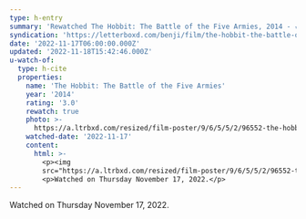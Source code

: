 ```yaml
---
type: h-entry
summary: 'Rewatched The Hobbit: The Battle of the Five Armies, 2014 - ★★★'
syndication: 'https://letterboxd.com/benji/film/the-hobbit-the-battle-of-the-five-armies/1/'
date: '2022-11-17T06:00:00.000Z'
updated: '2022-11-18T15:42:46.000Z'
u-watch-of:
  type: h-cite
  properties:
    name: 'The Hobbit: The Battle of the Five Armies'
    year: '2014'
    rating: '3.0'
    rewatch: true
    photo: >-
      https://a.ltrbxd.com/resized/film-poster/9/6/5/5/2/96552-the-hobbit-the-battle-of-the-five-armies-0-600-0-900-crop.jpg?v=fcaa9a2943
    watched-date: '2022-11-17'
    content:
      html: >-
        <p><img
        src="https://a.ltrbxd.com/resized/film-poster/9/6/5/5/2/96552-the-hobbit-the-battle-of-the-five-armies-0-600-0-900-crop.jpg?v=fcaa9a2943"/></p>
        <p>Watched on Thursday November 17, 2022.</p>
---
```

Watched on Thursday November 17, 2022.
